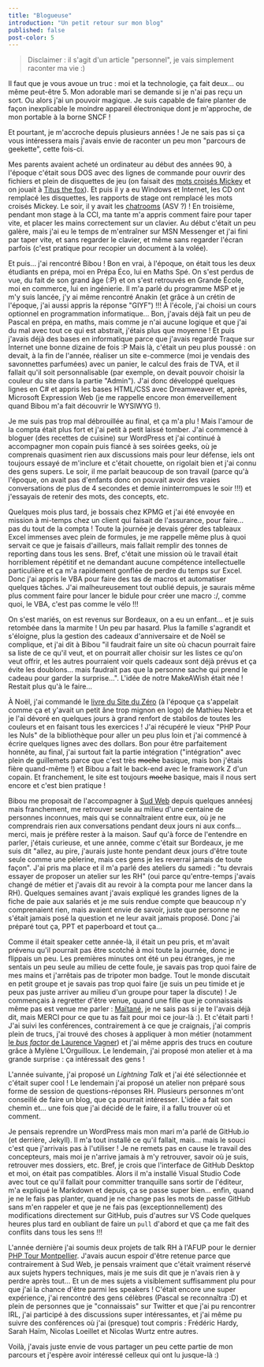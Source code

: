 ```yaml
---
title: "Blogueuse"
introduction: "Un petit retour sur mon blog"
published: false
post-color: 5
---
```


> Disclaimer : il s'agit d'un article "personnel", je vais simplement raconter ma vie :)

Il faut que je vous avoue un truc : moi et la technologie, ça fait deux... ou même peut-être 5. Mon adorable mari se demande si je n'ai pas reçu un sort. Ou alors j'ai un pouvoir magique. Je suis capable de faire planter de façon inexplicable le moindre appareil électronique dont je m'approche, de mon portable à la borne SNCF !

Et pourtant, je m'accroche depuis plusieurs années ! Je ne sais pas si ça vous intéressera mais j'avais envie de raconter un peu mon "parcours de geekette", cette fois-ci. 

Mes parents avaient acheté un ordinateur au début des années 90, à l'époque c'était sous DOS avec des lignes de commande pour ouvrir des fichiers et plein de disquettes de jeu (on faisait des [mots croisés Mickey](https://www.myabandonware.com/game/mickey-s-crossword-puzzle-maker-4aw) et on jouait à [Titus the fox](https://www.freegameempire.com/games/Fox)). Et puis il y a eu Windows et Internet, les CD ont remplacé les disquettes, les rapports de stage ont remplacé les mots croisés Mickey. Le soir, il y avait les [chatrooms](https://youtu.be/jkP6BX-DJOQ) (ASV ?) ! En troisième, pendant mon stage à la CCI, ma tante m'a appris comment faire pour taper vite, et placer les mains correctement sur un clavier. Au début c'était un peu galère, mais j'ai eu le temps de m'entraîner sur MSN Messenger et j'ai fini par taper vite, et sans regarder le clavier, et même sans regarder l'écran parfois (c'est pratique pour recopier un document à la volée). 

Et puis... j'ai rencontré Bibou ! Bon en vrai, à l'époque, on était tous les deux étudiants en prépa, moi en Prépa Éco, lui en Maths Spé. On s'est perdus de vue, du fait de son grand âge (:P) et on s'est retrouvés en Grande École, moi en commerce, lui en ingénierie. Il m'a parlé du programme MSP et je m'y suis lancée, j'y ai même rencontré Anakin (et grâce à un crétin de l'époque, j'ai aussi appris la réponse "GIYF") !!! À l'école, j'ai choisi un cours optionnel en programmation informatique... Bon, j'avais déjà fait un peu de Pascal en prépa, en maths, mais comme je n'ai aucune logique et que j'ai du mal avec tout ce qui est abstrait, j'étais plus que moyenne ! Et puis j'avais déjà des bases en informatique parce que j'avais regardé Traque sur Internet une bonne dizaine de fois :P Mais là, c'était un peu plus poussé : on devait, à la fin de l'année, réaliser un site e-commerce (moi je vendais des savonnettes parfumées) avec un panier, le calcul des frais de TVA, et il fallait qu'il soit personnalisable (par exemple, on devait pouvoir choisir la couleur du site dans la partie "Admin"). J'ai donc développé quelques lignes en C# et appris les bases HTML/CSS avec Dreamweaver et, après, Microsoft Expression Web (je me rappelle encore mon émerveillement quand Bibou m'a fait découvrir le WYSIWYG !).

Je me suis pas trop mal débrouillée au final, et ça m'a plu ! Mais l'amour de la compta était plus fort et j'ai petit à petit laissé tomber. J'ai commencé à bloguer (des recettes de cuisine) sur WordPress et j'ai continué à accompagner mon copain puis fiancé à ses soirées geeks, où je comprenais quasiment rien aux discussions mais pour leur défense, iels ont toujours essayé de m'inclure et c'était chouette, on rigolait bien et j'ai connu des gens supers. Le soir, il me parlait beaucoup de son travail (parce qu'à l'époque, on avait pas d'enfants donc on pouvait avoir des vraies conversations de plus de 4 secondes et demie ininterrompues le soir !!!) et j'essayais de retenir des mots, des concepts, etc. 

Quelques mois plus tard, je bossais chez KPMG et j'ai été envoyée en mission à mi-temps chez un client qui faisait de l'assurance, pour faire... pas du tout de la compta ! Toute la journée je devais gérer des tableaux Excel immenses avec plein de formules, je me rappelle même plus à quoi servait ce que je faisais d'ailleurs, mais fallait remplir des tonnes de reporting dans tous les sens. Bref, c'était une mission où le travail était horriblement répétitif et ne demandant aucune compétence intellectuelle particulière et ça m'a rapidement gonflée de perdre du temps sur Excel. Donc j'ai appris le VBA pour faire des tas de macros et automatiser quelques tâches. J'ai malheureusement tout oublié depuis, je saurais même plus comment faire pour lancer le bidule pour créer une macro :/, comme quoi, le VBA, c'est pas comme le vélo !!!

On s'est mariés, on est revenus sur Bordeaux, on a eu un enfant... et je suis retombée dans la marmite ! Un peu par hasard. Plus la famille s'agrandit et s'éloigne, plus la gestion des cadeaux d'anniversaire et de Noël se complique, et j'ai dit à Bibou "il faudrait faire un site où chacun pourrait faire sa liste de ce qu'il veut, et on pourrait aller choisir sur les listes ce qu'on veut offrir, et les autres pourraient voir quels cadeaux sont déjà prévus et ça évite les doublons... mais faudrait pas que la personne sache qui prend le cadeau pour garder la surprise...". L'idée de notre MakeAWish était née ! Restait plus qu'à le faire... 

À Noël, j'ai commandé le [livre du Site du Zéro](https://www.amazon.fr/R%C3%A9alisez-votre-site-avec-HTML5/dp/2953527885/ref=sr_1_1?__mk_fr_FR=%C3%85M%C3%85%C5%BD%C3%95%C3%91&keywords=HTML+5+CSS+3+site+du+z%C3%A9ro&qid=1559847785&s=gateway&sr=8-1-spell) (à l'époque ça s'appelait comme ça et y'avait un petit âne trop mignon en logo) de Mathieu Nebra et je l'ai dévoré en quelques jours à grand renfort de stabilos de toutes les couleurs et en faisant tous les exercices ! J'ai récupéré le vieux "PHP Pour les Nuls" de la bibliothèque pour aller un peu plus loin et j'ai commencé à écrire quelques lignes avec des dollars. Bon pour être parfaitement honnête, au final, j'ai surtout fait la partie intégration ("intégration" avec plein de guillemets parce que c'est très ~~moche~~ basique, mais bon j'étais fière quand-même !) et Bibou a fait le back-end avec le framework Z d'un copain. Et franchement, le site est toujours ~~moche~~ basique, mais il nous sert encore et c'est bien pratique !

Bibou me proposait de l'accompagner à [Sud Web](https://sudweb.fr/) depuis quelques annéesj mais franchement, me retrouver seule au milieu d'une centaine de personnes inconnues, mais qui se connaîtraient entre eux, où je ne comprendrais rien aux conversations pendant deux jours ni aux confs... merci, mais je préfère rester à la maison. Sauf qu'à force de l'entendre en parler, j'étais curieuse, et une année, comme c'était sur Bordeaux, je me suis dit "allez, au pire, j'aurais juste honte pendant deux jours d'être toute seule comme une pèlerine, mais ces gens je les reverrai jamais de toute façon". J'ai pris ma place et il m'a parlé des ateliers du samedi : "tu devrais essayer de proposer un atelier sur les RH" (oui parce qu'entre-temps j'avais changé de métier et j'avais dit au revoir à la compta pour me lancer dans la RH). Quelques semaines avant j'avais expliqué les grandes lignes de la fiche de paie aux salariés et je me suis rendue compte que beaucoup n'y comprenaient rien, mais avaient envie de savoir, juste que personne ne s'était jamais posé la question et ne leur avait jamais proposé. Donc j'ai préparé tout ça, PPT et paperboard et tout ça...

Comme il était speaker cette année-là, il était un peu pris, et m'avait prévenu qu'il pourrait pas être scotché à moi toute la journée, donc je flippais un peu. Les premières minutes ont été un peu étranges, je me sentais un peu seule au milieu de cette foule, je savais pas trop quoi faire de mes mains et j'arrêtais pas de tripoter mon badge. Tout le monde discutait en petit groupe et je savais pas trop quoi faire (je suis un peu timide et je peux pas juste arriver au milieu d'un groupe pour taper la discute) ! Je commençais à regretter d'être venue, quand une fille que je connaissais même pas est venue me parler : [Maïtané](https://twitter.com/maiwann_perso), je ne sais pas si je te l'avais déjà dit, mais MERCI pour ce que tu as fait pour moi ce jour-là :). Et c'était parti ! J'ai suivi les conférences, contrairement à ce que je craignais, j'ai compris plein de trucs, j'ai trouvé des choses à appliquer à mon métier (notamment [le _bus factor_ de Laurence Vagner](https://vimeo.com/187568897)) et j'ai même appris des trucs en couture grâce à Mylène L'Orguilloux. Le lendemain, j'ai proposé mon atelier et à ma grande surprise : ça intéressait des gens ! 

L'année suivante, j'ai proposé un _Lightning Talk_ et j'ai été sélectionnée et c'était super cool ! Le lendemain j'ai proposé un atelier non préparé sous forme de session de questions-réponses RH. Plusieurs personnes m'ont conseillé de faire un blog, que ça pourrait intéresser. L'idée a fait son chemin et... une fois que j'ai décidé de le faire, il a fallu trouver où et comment. 

Je pensais reprendre un WordPress mais mon mari m'a parlé de GitHub.io (et derrière, Jekyll). Il m'a tout installé ce qu'il fallait, mais... mais le souci c'est que j'arrivais pas à l'utiliser ! Je ne remets pas en cause le travail des concepteurs, mais moi je n'arrive jamais à m'y retrouver, savoir où je suis, retrouver mes dossiers, etc. Bref, je crois que l'interface de GitHub Desktop et moi, on était pas compatibles. Alors il m'a installé Visual Studio Code avec tout ce qu'il fallait pour committer tranquille sans sortir de l'éditeur, m'a expliqué le Markdown et depuis, ça se passe super bien... enfin, quand je ne le fais pas planter, quand je ne change pas les mots de passe GitHub sans m'en rappeler et que je ne fais pas (exceptionnellement) des modifications directement sur GitHub, puis d'autres sur VS Code quelques heures plus tard en oubliant de faire un `pull` d'abord et que ça me fait des conflits dans tous les sens !!!

L'année dernière j'ai soumis deux projets de talk RH à l'AFUP pour le dernier [PHP Tour Montpellier](https://event.afup.org/phptourmontpellier2018/). J'avais aucun espoir d'être retenue parce que contrairement à Sud Web, je pensais vraiment que c'était vraiment réservé aux sujets hypers techniques, mais je me suis dit que je n'avais rien à y perdre après tout... Et un de mes sujets a visiblement suffisamment plu pour que j'ai la chance d'être parmi les speakers ! C'était encore une super expérience, j'ai rencontré des gens célèbres (Pascal se reconnaîtra :D) et plein de personnes que je "connaissais" sur Twitter et que j'ai pu rencontrer IRL, j'ai participé à des discussions super intéressantes, et j'ai même pu suivre des conférences où j'ai (presque) tout compris : Frédéric Hardy, Sarah Haïm, Nicolas Loeillet et Nicolas Wurtz entre autres.

Voilà, j'avais juste envie de vous partager un peu cette partie de mon parcours et j'espère avoir intéressé celleux qui ont lu jusque-là :)